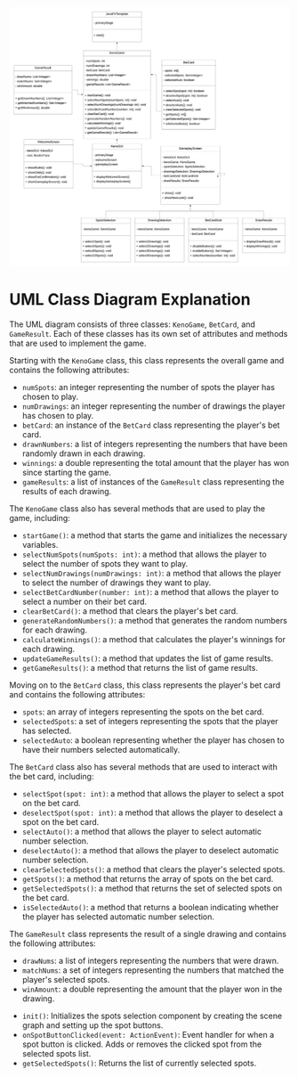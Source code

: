 ![Keno Game Class Diagram](./UML_Project2.jpeg)

# UML Class Diagram Explanation

The UML diagram consists of three classes: `KenoGame`, `BetCard`, and `GameResult`. Each of these classes has its own set of attributes and methods that are used to implement the game.

Starting with the `KenoGame` class, this class represents the overall game and contains the following attributes:

- `numSpots`: an integer representing the number of spots the player has chosen to play.
- `numDrawings`: an integer representing the number of drawings the player has chosen to play.
- `betCard`: an instance of the `BetCard` class representing the player's bet card.
- `drawnNumbers`: a list of integers representing the numbers that have been randomly drawn in each drawing.
- `winnings`: a double representing the total amount that the player has won since starting the game.
- `gameResults`: a list of instances of the `GameResult` class representing the results of each drawing.

The `KenoGame` class also has several methods that are used to play the game, including:

- `startGame()`: a method that starts the game and initializes the necessary variables.
- `selectNumSpots(numSpots: int)`: a method that allows the player to select the number of spots they want to play.
- `selectNumDrawings(numDrawings: int)`: a method that allows the player to select the number of drawings they want to play.
- `selectBetCardNumber(number: int)`: a method that allows the player to select a number on their bet card.
- `clearBetCard()`: a method that clears the player's bet card.
- `generateRandomNumbers()`: a method that generates the random numbers for each drawing.
- `calculateWinnings()`: a method that calculates the player's winnings for each drawing.
- `updateGameResults()`: a method that updates the list of game results.
- `getGameResults()`: a method that returns the list of game results.

Moving on to the `BetCard` class, this class represents the player's bet card and contains the following attributes:

- `spots`: an array of integers representing the spots on the bet card.
- `selectedSpots`: a set of integers representing the spots that the player has selected.
- `selectedAuto`: a boolean representing whether the player has chosen to have their numbers selected automatically.

The `BetCard` class also has several methods that are used to interact with the bet card, including:

- `selectSpot(spot: int)`: a method that allows the player to select a spot on the bet card.
- `deselectSpot(spot: int)`: a method that allows the player to deselect a spot on the bet card.
- `selectAuto()`: a method that allows the player to select automatic number selection.
- `deselectAuto()`: a method that allows the player to deselect automatic number selection.
- `clearSelectedSpots()`: a method that clears the player's selected spots.
- `getSpots()`: a method that returns the array of spots on the bet card.
- `getSelectedSpots()`: a method that returns the set of selected spots on the bet card.
- `isSelectedAuto()`: a method that returns a boolean indicating whether the player has selected automatic number selection.

The `GameResult` class represents the result of a single drawing and contains the following attributes:

- `drawNums`: a list of integers representing the numbers that were drawn.
- `matchNums`: a set of integers representing the numbers that matched the player's selected spots.
- `winAmount`: a double representing the amount that the player won in the drawing.
<!-- 
#GUI Classes 

## KenoGUI

### Attributes

- `stage: Stage`: The JavaFX Stage on which the GUI is displayed.
- `root: Parent`: The root node of the scene graph for the GUI.
- `scene: Scene`: The scene containing the root node for the GUI.
- `currentScreen: Parent`: The currently displayed screen of the GUI.
- `welcomeScreen: WelcomeScreen`: The welcome screen of the GUI.
- `gameplayScreen: GameplayScreen`: The gameplay screen of the GUI.

### Methods

- `init()`: Initializes the GUI by creating the stage, setting the title, and showing the welcome screen.
- `setScreen(screen: Parent)`: Sets the currently displayed screen of the GUI.
- `switchToWelcomeScreen()`: Switches the currently displayed screen to the welcome screen.
- `switchToGameplayScreen()`: Switches the currently displayed screen to the gameplay screen.
## WelcomeScreen

### Attributes

- `root: Parent`: The root node of the scene graph for the welcome screen.
- `gui: KenoGUI`: The KenoGUI instance to which the welcome screen belongs.
- `playButton: Button`: The button for starting the game.

### Methods

- `init()`: Initializes the welcome screen by creating the scene graph and setting up the play button.
- `onPlayButtonClicked(event: ActionEvent)`: Event handler for when the play button is clicked. Switches to the gameplay screen.
## GameplayScreen

### Attributes

- `root: Parent`: The root node of the scene graph for the gameplay screen.
- `gui: KenoGUI`: The KenoGUI instance to which the gameplay screen belongs.
- `spotsSelection: SpotsSelection`: The spots selection component of the gameplay screen.
- `drawingsSelection: DrawingsSelection`: The drawings selection component of the gameplay screen.
- `betCardGrid: BetCardGrid`: The bet card grid component of the gameplay screen.
- `drawResults: DrawResults`: The draw results component of the gameplay screen.

### Methods

- `init()`: Initializes the gameplay screen by creating the scene graph and setting up its components.
- `updateDrawResults(results: List<Int>)`: Updates the draw results component with the given list of numbers.

## WelcomeScreen

### Attributes

- `root: Parent`: The root node of the scene graph for the welcome screen.
- `gui: KenoGUI`: The KenoGUI instance to which the welcome screen belongs.
- `playButton: Button`: The button for starting the game.

### Methods

- `init()`: Initializes the welcome screen by creating the scene graph and setting up the play button.
- `onPlayButtonClicked(event: ActionEvent)`: Event handler for when the play button is clicked. Switches to the gameplay screen.
## DrawingsSelection

### Attributes

- `root: Parent`: The root node of the scene graph for the drawings selection screen.
- `gui: KenoGUI`: The KenoGUI instance to which the drawings selection screen belongs.
- `drawings: List<CheckBox>`: The list of checkboxes representing the available drawings.

### Methods

- `init()`: Initializes the drawings selection screen by creating the scene graph and setting up the checkboxes.
- `getSelectedDrawings(): List<Integer>`: Returns a list of the IDs of the selected drawings.
## BetCardGrid

### Attributes

- `root: Parent`: The root node of the scene graph for the bet card grid.
- `gui: KenoGUI`: The KenoGUI instance to which the bet card grid belongs.
- `betCard: BetCard`: The BetCard instance represented by the grid.
- `cells: List<List<BetCell>>`: The 2D list of BetCell instances representing the grid.

### Methods

- `init()`: Initializes the bet card grid by creating the scene graph and setting up the cells.
- `getCell(row: Int, col: Int): BetCell`: Returns the BetCell instance at the specified row and column.
- `update(): Unit`: Updates the scene graph to reflect changes in the bet card.
## DrawResults

### Attributes

- `root: Parent`: The root node of the scene graph for the draw results screen.
- `gui: KenoGUI`: The KenoGUI instance to which the draw results screen belongs.
- `drawings: List<Int>`: The list of integers representing the numbers drawn.
- `labels: List<Label>`: The list of labels representing the drawn numbers.

### Methods

- `init()`: Initializes the draw results screen by creating the scene graph and setting up the labels.
- `update(drawings: List<Int>): Unit`: Updates the scene graph to reflect the new set of drawn numbers.
## JavaFXTemplate

### Attributes

- `stage: Stage`: The primary stage of the JavaFX application.
- `root: Parent`: The root node of the scene graph for the JavaFX scene.
- `scene: Scene`: The scene for the JavaFX stage.

### Methods

- `init()`: Initializes the JavaFX application by creating the scene graph and setting up the stage.
- `setScene(newScene: Scene): Unit`: Sets the scene for the JavaFX stage to the specified scene.
- `show()`: Shows the JavaFX stage.
 -->

- `init()`: Initializes the spots selection component by creating the scene graph and setting up the spot buttons.
- `onSpotButtonClicked(event: ActionEvent)`: Event handler for when a spot button is clicked. Adds or removes the clicked spot from the selected spots list.
- `getSelectedSpots()`: Returns the list of currently selected spots.
